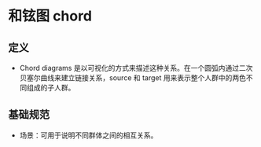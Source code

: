 # 和铉图 chord

## 定义

- Chord diagrams 是以可视化的方式来描述这种关系。在一个圆弧内通过二次贝塞尔曲线来建立链接关系，source 和 target 用来表示整个人群中的两色不同组成的子人群。

## 基础规范

- 场景：可用于说明不同群体之间的相互关系。

<div bx-name="chart.spec.components/list/index"></div>

